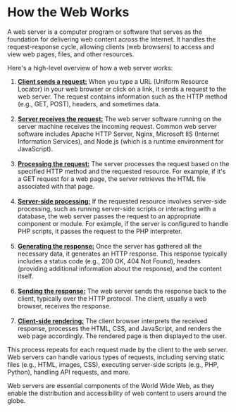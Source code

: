 

# How the Web Works

A web server is a computer program or software that serves as the foundation for delivering web content across the Internet. It handles the request-response cycle, allowing clients (web browsers) to access and view web pages, files, and other resources.

Here's a high-level overview of how a web server works:



<ol>
    <li>
        <u><b>Client sends a request:</b></u>   When you type a URL (Uniform Resource Locator) in your web browser or click on a link, it sends a request to the web server. The request contains information such as the HTTP method (e.g., GET, POST), headers, and sometimes data.
    </li>
    <br>
    <li>
        <u><b>Server receives the request:</b></u>  The web server software running on the server machine receives the incoming request. Common web server software includes Apache HTTP Server, Nginx, Microsoft IIS (Internet Information Services), and Node.js (which is a runtime environment for JavaScript).
    </li>
    <br>
    <li>
        <u><b>Processing the request:</b></u>  The server processes the request based on the specified HTTP method and the requested resource. For example, if it's a GET request for a web page, the server retrieves the HTML file associated with that page.
    </li>
    <br>
    <li>
        <u><b>Server-side processing:</b></u>  If the requested resource involves server-side processing, such as running server-side scripts or interacting with a database, the web server passes the request to an appropriate component or module. For example, if the server is configured to handle PHP scripts, it passes the request to the PHP interpreter.
    </li>
    <br>
    <li>
        <u><b>Generating the response:</b></u>  Once the server has gathered all the necessary data, it generates an HTTP response. This response typically includes a status code (e.g., 200 OK, 404 Not Found), headers (providing additional information about the response), and the content itself.
    </li>
    <br>
    <li>
        <u><b>Sending the response:</b></u>  The web server sends the response back to the client, typically over the HTTP protocol. The client, usually a web browser, receives the response.
    </li>
    <br>
    <li>
        <u><b>Client-side rendering:</b></u>  The client browser interprets the received response, processes the HTML, CSS, and JavaScript, and renders the web page accordingly. The rendered page is then displayed to the user.
    </li>
</ol>



This process repeats for each request made by the client to the web server. Web servers can handle various types of requests, including serving static files (e.g., HTML, images, CSS), executing server-side scripts (e.g., PHP, Python), handling API requests, and more.

Web servers are essential components of the World Wide Web, as they enable the distribution and accessibility of web content to users around the globe.
